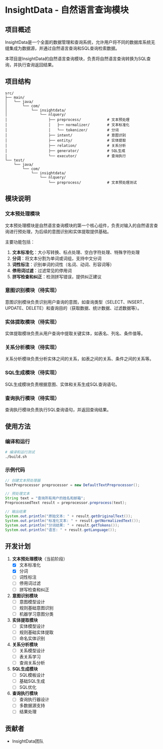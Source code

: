 # InsightData - 自然语言查询模块

## 项目概述

InsightData是一个全面的数据管理和查询系统，允许用户将不同的数据库系统无缝集成为数据源，并通过自然语言查询和SQL查询检索数据。

本项目是InsightData的自然语言查询模块，负责将自然语言查询转换为SQL查询，并执行查询返回结果。

## 项目结构

```
src/
├── main/
│   └── java/
│       └── com/
│           └── insightdata/
│               └── nlquery/
│                   ├── preprocess/            # 文本预处理
│                   │   ├── normalizer/        # 文本标准化
│                   │   └── tokenizer/         # 分词
│                   ├── intent/                # 意图识别
│                   ├── entity/                # 实体提取
│                   ├── relation/              # 关系分析
│                   ├── generator/             # SQL生成
│                   └── executor/              # 查询执行
└── test/
    └── java/
        └── com/
            └── insightdata/
                └── nlquery/
                    └── preprocess/            # 文本预处理测试
```

## 模块说明

### 文本预处理模块

文本预处理模块是自然语言查询模块的第一个核心组件，负责对输入的自然语言查询进行预处理，为后续的意图识别和实体提取提供基础。

主要功能包括：

1. **文本标准化**：大小写转换、标点处理、空白字符处理、特殊字符处理
2. **分词**：将文本分割为单词或词组，支持中文分词
3. **词性标注**：识别单词的词性（名词、动词、形容词等）
4. **停用词过滤**：过滤常见的停用词
5. **拼写检查和纠正**：检测拼写错误，提供纠正建议

### 意图识别模块（待实现）

意图识别模块负责识别用户查询的意图，如查询类型（SELECT、INSERT、UPDATE、DELETE）和查询目的（获取数据、统计数据、过滤数据等）。

### 实体提取模块（待实现）

实体提取模块负责从用户查询中提取关键实体，如表名、列名、条件值等。

### 关系分析模块（待实现）

关系分析模块负责分析实体之间的关系，如表之间的关系、条件之间的关系等。

### SQL生成模块（待实现）

SQL生成模块负责根据意图、实体和关系生成SQL查询语句。

### 查询执行模块（待实现）

查询执行模块负责执行SQL查询语句，并返回查询结果。

## 使用方法

### 编译和运行

```bash
# 编译和运行测试
./build.sh
```

### 示例代码

```java
// 创建文本预处理器
TextPreprocessor preprocessor = new DefaultTextPreprocessor();

// 预处理文本
String text = "查询所有用户的姓名和邮箱";
PreprocessedText result = preprocessor.preprocess(text);

// 输出结果
System.out.println("原始文本: " + result.getOriginalText());
System.out.println("标准化文本: " + result.getNormalizedText());
System.out.println("分词结果: " + result.getTokens());
System.out.println("语言: " + result.getLanguage());
```

## 开发计划

1. **文本预处理模块**（当前阶段）
    - [x] 文本标准化
    - [x] 分词
    - [ ] 词性标注
    - [ ] 停用词过滤
    - [ ] 拼写检查和纠正

2. **意图识别模块**
    - [ ] 意图模型设计
    - [ ] 规则基础意图识别
    - [ ] 机器学习意图分类

3. **实体提取模块**
    - [ ] 实体模型设计
    - [ ] 规则基础实体提取
    - [ ] 命名实体识别

4. **关系分析模块**
    - [ ] 关系模型设计
    - [ ] 表关系学习
    - [ ] 查询关系分析

5. **SQL生成模块**
    - [ ] SQL模板设计
    - [ ] 基础SQL生成
    - [ ] SQL优化

6. **查询执行模块**
    - [ ] 查询执行器设计
    - [ ] 多数据源支持
    - [ ] 结果处理

## 贡献者

- InsightData团队
